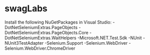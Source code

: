 # swagLabs
Install the following NuGetPackages in Visual Studio:
-DotNetSeleniumExtras.PageObjects
-DotNetSeleniumExtras.PageObjects.Core
-DotNetSeleniumExtras.WaitHelpers
-Microsoft.NET.Test.Sdk
-NUnit
-NUnit3TestAdapter
-Selenium.Support
-Selenium.WebDriver
-Selenium.WebDriver.ChromeDriver
